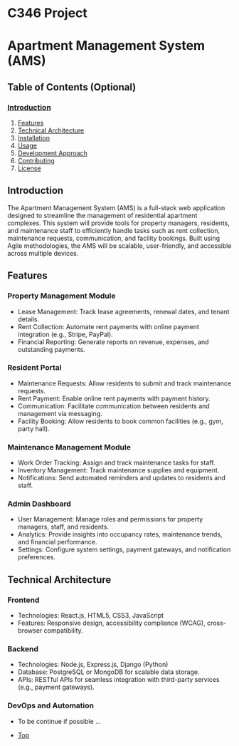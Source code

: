 # C346 Project

# Apartment Management System (AMS)
## Table of Contents (Optional)
### [Introduction](#Introduction)
1. [Features](#Features)
2. [Technical Architecture](#Technical-Architecture)
3. [Installation](#Installation)
4. [Usage](#Usage)
5. [Development Approach](#Development-Approach)
6. [Contributing](#Contributing)
7. [License](#License)

## Introduction
The Apartment Management System (AMS) is a full-stack web application designed to streamline the management of residential apartment complexes. This system will provide tools for property managers, residents, and maintenance staff to efficiently handle tasks such as rent collection, maintenance requests, communication, and facility bookings. Built using Agile methodologies, the AMS will be scalable, user-friendly, and accessible across multiple devices.

## Features
### Property Management Module
- Lease Management: Track lease agreements, renewal dates, and tenant details.
- Rent Collection: Automate rent payments with online payment integration (e.g., Stripe, PayPal).
- Financial Reporting: Generate reports on revenue, expenses, and outstanding payments.

### Resident Portal
- Maintenance Requests: Allow residents to submit and track maintenance requests.
- Rent Payment: Enable online rent payments with payment history.
- Communication: Facilitate communication between residents and management via messaging.
- Facility Booking: Allow residents to book common facilities (e.g., gym, party hall).

### Maintenance Management Module
- Work Order Tracking: Assign and track maintenance tasks for staff.
- Inventory Management: Track maintenance supplies and equipment.
- Notifications: Send automated reminders and updates to residents and staff.

### Admin Dashboard
- User Management: Manage roles and permissions for property managers, staff, and residents.
- Analytics: Provide insights into occupancy rates, maintenance trends, and financial performance.
- Settings: Configure system settings, payment gateways, and notification preferences.

## Technical Architecture
### Frontend
- Technologies: React.js, HTML5, CSS3, JavaScript
- Features: Responsive design, accessibility compliance (WCAG), cross-browser compatibility.

### Backend
- Technologies: Node.js, Express.js, Django (Python)
- Database: PostgreSQL or MongoDB for scalable data storage.
- APIs: RESTful APIs for seamless integration with third-party services (e.g., payment gateways).

### DevOps and Automation
- To be continue if possible ...
  
- [Top](#C346-Project)

